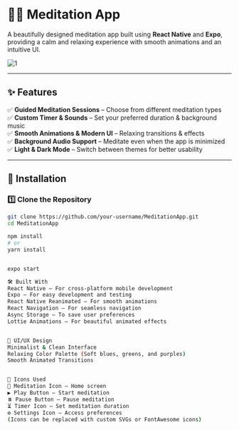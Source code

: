 # 🧘‍♂️ Meditation App

A beautifully designed meditation app built using **React Native** and **Expo**, providing a calm and relaxing experience with smooth animations and an intuitive UI.  

![1](https://github.com/user-attachments/assets/e8a68a7e-38e3-44e5-9115-80057c779f62)


---

## ✨ Features  

✅ **Guided Meditation Sessions** – Choose from different meditation types  
✅ **Custom Timer & Sounds** – Set your preferred duration & background music  
✅ **Smooth Animations & Modern UI** – Relaxing transitions & effects  
✅ **Background Audio Support** – Meditate even when the app is minimized  
✅ **Light & Dark Mode** – Switch between themes for better usability  

---

## 🚀 Installation  

### 1️⃣ Clone the Repository  
```sh
git clone https://github.com/your-username/MeditationApp.git
cd MeditationApp

npm install
# or
yarn install


expo start

🛠 Built With
React Native – For cross-platform mobile development
Expo – For easy development and testing
React Native Reanimated – For smooth animations
React Navigation – For seamless navigation
Async Storage – To save user preferences
Lottie Animations – For beautiful animated effects


🎨 UI/UX Design
Minimalist & Clean Interface
Relaxing Color Palette (Soft blues, greens, and purples)
Smooth Animated Transitions


📌 Icons Used
🧘 Meditation Icon – Home screen
▶️ Play Button – Start meditation
⏸️ Pause Button – Pause meditation
⏳ Timer Icon – Set meditation duration
⚙️ Settings Icon – Access preferences
(Icons can be replaced with custom SVGs or FontAwesome icons)

